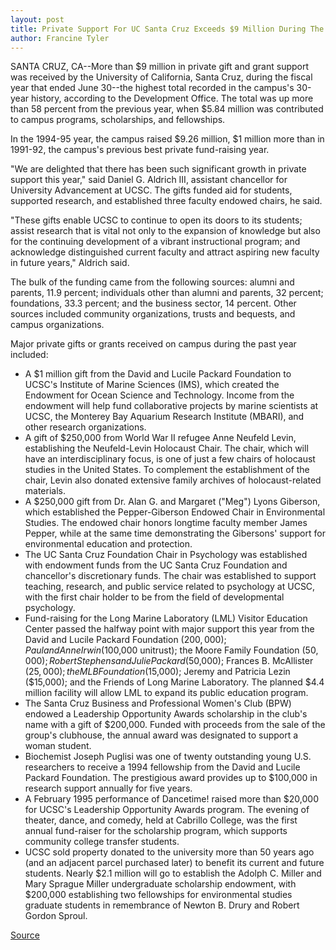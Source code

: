 ```yaml
---
layout: post
title: Private Support For UC Santa Cruz Exceeds $9 Million During The Campus's 1994-95 Year
author: Francine Tyler
---
```


SANTA CRUZ, CA--More than $9 million in private gift and grant  support was received by the University of California, Santa Cruz,  during the fiscal year that ended June 30--the highest total  recorded in the campus's 30-year history, according to the  Development Office. The total was up more than 58 percent from the  previous year, when $5.84 million was contributed to campus  programs, scholarships, and fellowships.

In the 1994-95 year, the campus raised $9.26 million, $1 million more than in 1991-92, the campus's previous best private  fund-raising year.

"We are delighted that there has been such significant growth  in private support this year," said Daniel G. Aldrich III, assistant  chancellor for University Advancement at UCSC. The gifts funded aid  for students, supported research, and established three faculty  endowed chairs, he said.

"These gifts enable UCSC to continue to open its doors to its  students; assist research that is vital not only to the expansion of  knowledge but also for the continuing development of a vibrant  instructional program; and acknowledge distinguished current  faculty and attract aspiring new faculty in future years," Aldrich  said.

The bulk of the funding came from the following sources:  alumni and parents, 11.9 percent; individuals other than alumni and  parents, 32 percent; foundations, 33.3 percent; and the business  sector, 14 percent. Other sources included community organizations,  trusts and bequests, and campus organizations.

Major private gifts or grants received on campus during the  past year included:

* A $1 million gift from the David and Lucile Packard  Foundation to UCSC's Institute of Marine Sciences (IMS), which  created the Endowment for Ocean Science and Technology. Income  from the endowment will help fund collaborative projects by marine  scientists at UCSC, the Monterey Bay Aquarium Research Institute  (MBARI), and other research organizations.
* A gift of $250,000 from World War II refugee Anne Neufeld  Levin, establishing the Neufeld-Levin Holocaust Chair. The chair,  which will have an interdisciplinary focus, is one of just a few  chairs of holocaust studies in the United States. To complement the  establishment of the chair, Levin also donated extensive family  archives of holocaust-related materials.
* A $250,000 gift from Dr. Alan G. and Margaret ("Meg") Lyons  Giberson, which established the Pepper-Giberson Endowed Chair in  Environmental Studies. The endowed chair honors longtime faculty  member James Pepper, while at the same time demonstrating the  Gibersons' support for environmental education and protection.
* The UC Santa Cruz Foundation Chair in Psychology was  established with endowment funds from the UC Santa Cruz  Foundation and chancellor's discretionary funds. The chair was  established to support teaching, research, and public service related  to psychology at UCSC, with the first chair holder to be from the  field of developmental psychology.
* Fund-raising for the Long Marine Laboratory (LML) Visitor  Education Center passed the halfway point with major support this  year from the David and Lucile Packard Foundation ($200,000); Paul  and Anne Irwin ($100,000 unitrust); the Moore Family Foundation  ($50,000); Robert Stephens and Julie Packard ($50,000); Frances B. McAllister ($25,000); the MLB Foundation ($15,000); Jeremy and  Patricia Lezin ($15,000); and the Friends of Long Marine Laboratory.  The planned $4.4 million facility will allow LML to expand its public  education program.
* The Santa Cruz Business and Professional Women's Club  (BPW) endowed a Leadership Opportunity Awards scholarship in the  club's name with a gift of $200,000. Funded with proceeds from the  sale of the group's clubhouse, the annual award was designated to  support a woman student.
* Biochemist Joseph Puglisi was one of twenty outstanding  young U.S. researchers to receive a 1994 fellowship from the David  and Lucile Packard Foundation. The prestigious award provides up to  $100,000 in research support annually for five years.
* A February 1995 performance of Dancetime! raised more than  $20,000 for UCSC's Leadership Opportunity Awards program. The  evening of theater, dance, and comedy, held at Cabrillo College, was  the first annual fund-raiser for the scholarship program, which  supports community college transfer students.
* UCSC sold property donated to the university more than 50  years ago (and an adjacent parcel purchased later) to benefit its  current and future students. Nearly $2.1 million will go to establish  the Adolph C. Miller and Mary Sprague Miller undergraduate  scholarship endowment, with $200,000 establishing two  fellowships for environmental studies graduate students in  remembrance of Newton B. Drury and Robert Gordon Sproul.

[Source](http://www1.ucsc.edu/news_events/press_releases/archive/95-96/08-95/082395-UCSC_receives_a_rec.html "Permalink to 082395-UCSC_receives_a_rec")
